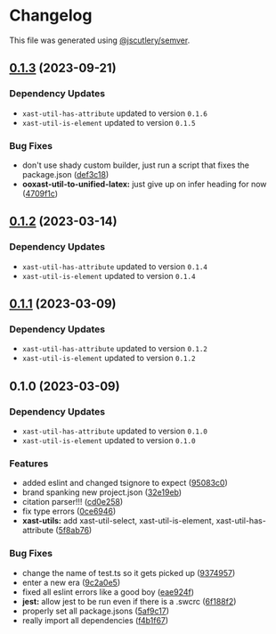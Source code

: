 # Changelog

This file was generated using [@jscutlery/semver](https://github.com/jscutlery/semver).

## [0.1.3](https://github.com/TrialAndErrorOrg/parsers/compare/xast-util-select-0.1.2...xast-util-select-0.1.3) (2023-09-21)

### Dependency Updates

* `xast-util-has-attribute` updated to version `0.1.6`
* `xast-util-is-element` updated to version `0.1.5`

### Bug Fixes

* don't use shady custom builder, just run a script that fixes the package.json ([def3c18](https://github.com/TrialAndErrorOrg/parsers/commit/def3c1844ae0a0d547de2b0a01689a302b58ab61))
* **ooxast-util-to-unified-latex:** just give up on infer heading for now ([4709f1c](https://github.com/TrialAndErrorOrg/parsers/commit/4709f1cbe5fe8bb3e6fbc3ade8f5c92c8c71afb1))

## [0.1.2](https://github.com/TrialAndErrorOrg/parsers/compare/xast-util-select-0.1.1...xast-util-select-0.1.2) (2023-03-14)

### Dependency Updates

* `xast-util-has-attribute` updated to version `0.1.4`
* `xast-util-is-element` updated to version `0.1.4`
## [0.1.1](https://github.com/TrialAndErrorOrg/parsers/compare/xast-util-select-0.1.0...xast-util-select-0.1.1) (2023-03-09)

### Dependency Updates

* `xast-util-has-attribute` updated to version `0.1.2`
* `xast-util-is-element` updated to version `0.1.2`
## 0.1.0 (2023-03-09)

### Dependency Updates

* `xast-util-has-attribute` updated to version `0.1.0`
* `xast-util-is-element` updated to version `0.1.0`

### Features

* added eslint and changed tsignore to expect ([95083c0](https://github.com/TrialAndErrorOrg/parsers/commit/95083c07fc19aeb3a4dc2fa0ecbb2597a86c11fa))
* brand spanking new project.json ([32e19eb](https://github.com/TrialAndErrorOrg/parsers/commit/32e19ebf3f71c80336f637297d8f4db274d098bf))
* citation parser!!! ([cd0e258](https://github.com/TrialAndErrorOrg/parsers/commit/cd0e2586e3d180ccaa30c694a2dbc064a7f8466b))
* fix type errors ([0ce6946](https://github.com/TrialAndErrorOrg/parsers/commit/0ce6946f228d735dfea5177a941fa23dca474405))
* **xast-utils:** add xast-util-select, xast-util-is-element, xast-util-has-attribute ([5f8ab76](https://github.com/TrialAndErrorOrg/parsers/commit/5f8ab764a09da5debb4200ac3a996ced2ca2bbf4))


### Bug Fixes

* change the name of test.ts so it gets picked up ([9374957](https://github.com/TrialAndErrorOrg/parsers/commit/93749570b8306e0b7f5ea75648fab5a0f254cd85))
* enter a new era ([9c2a0e5](https://github.com/TrialAndErrorOrg/parsers/commit/9c2a0e505472c43d384f3cc78543ad90877b7c3d))
* fixed all eslint errors like a good boy ([eae924f](https://github.com/TrialAndErrorOrg/parsers/commit/eae924fdc4e9741cc455696daf63754eb5a2481b))
* **jest:** allow jest to be run even if there is a .swcrc ([6f188f2](https://github.com/TrialAndErrorOrg/parsers/commit/6f188f2a06922ee00d9367b29e666894e48c6c1e))
* properly set all package.jsons ([5af9c17](https://github.com/TrialAndErrorOrg/parsers/commit/5af9c177be9910511844c481ca59cfcc7bd9b0f6))
* really import all dependencies ([f4b1f67](https://github.com/TrialAndErrorOrg/parsers/commit/f4b1f676ecc74ad086223f1f0da0189f346a76ba))
